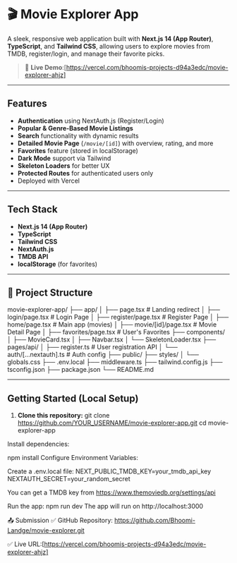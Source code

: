 # 🎬 Movie Explorer App

A sleek, responsive web application built with **Next.js 14 (App Router)**, **TypeScript**, and **Tailwind CSS**, allowing users to explore movies from TMDB, register/login, and manage their favorite picks.

> 🔗 **Live Demo**:[https://vercel.com/bhoomis-projects-d94a3edc/movie-explorer-ahjz]

---

##  Features

-  **Authentication** using NextAuth.js (Register/Login)
-  **Popular & Genre-Based Movie Listings**
-  **Search** functionality with dynamic results
-  **Detailed Movie Page** (`/movie/[id]`) with overview, rating, and more
-  **Favorites** feature (stored in localStorage)
-  **Dark Mode** support via Tailwind
-  **Skeleton Loaders** for better UX
-  **Protected Routes** for authenticated users only
-  Deployed with Vercel

---

##  Tech Stack

- **Next.js 14 (App Router)**
- **TypeScript**
- **Tailwind CSS**
- **NextAuth.js**
- **TMDB API**
- **localStorage** (for favorites)

---

## 📁 Project Structure
movie-explorer-app/
├── app/
│ ├── page.tsx # Landing redirect
│ ├── login/page.tsx # Login Page
│ ├── register/page.tsx # Register Page
│ ├── home/page.tsx # Main app (movies)
│ ├── movie/[id]/page.tsx # Movie Detail Page
│ ├── favorites/page.tsx # User's Favorites
├── components/
│ ├── MovieCard.tsx
│ ├── Navbar.tsx
│ └── SkeletonLoader.tsx
├── pages/api/
│ ├── register.ts # User registration API
│ └── auth/[...nextauth].ts # Auth config
├── public/
├── styles/
│ └── globals.css
├── .env.local
├── middleware.ts
├── tailwind.config.js
├── tsconfig.json
├── package.json
└── README.md


---

##  Getting Started (Local Setup)

1. **Clone this repository:**
git clone https://github.com/YOUR_USERNAME/movie-explorer-app.git
cd movie-explorer-app

Install dependencies:

npm install
Configure Environment Variables:

Create a .env.local file:
NEXT_PUBLIC_TMDB_KEY=your_tmdb_api_key
NEXTAUTH_SECRET=your_random_secret

You can get a TMDB key from https://www.themoviedb.org/settings/api

Run the app:
npm run dev
The app will run on http://localhost:3000

📤 Submission
✅ GitHub Repository: https://github.com/Bhoomi-Landge/movie-explorer.git

✅ Live URL:[https://vercel.com/bhoomis-projects-d94a3edc/movie-explorer-ahjz]





